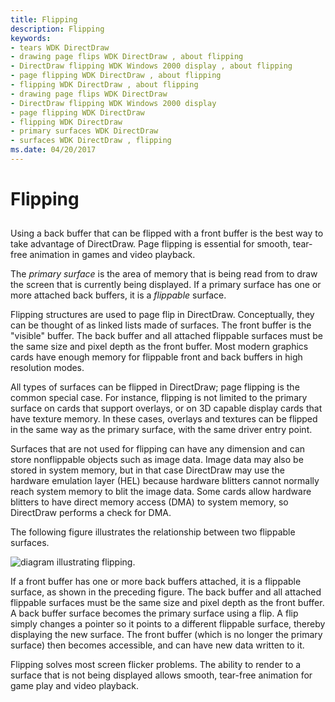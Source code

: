 ```yaml
---
title: Flipping
description: Flipping
keywords:
- tears WDK DirectDraw
- drawing page flips WDK DirectDraw , about flipping
- DirectDraw flipping WDK Windows 2000 display , about flipping
- page flipping WDK DirectDraw , about flipping
- flipping WDK DirectDraw , about flipping
- drawing page flips WDK DirectDraw
- DirectDraw flipping WDK Windows 2000 display
- page flipping WDK DirectDraw
- flipping WDK DirectDraw
- primary surfaces WDK DirectDraw
- surfaces WDK DirectDraw , flipping
ms.date: 04/20/2017
---
```


# Flipping


## <span id="ddk_flipping_gg"></span><span id="DDK_FLIPPING_GG"></span>


Using a back buffer that can be flipped with a front buffer is the best way to take advantage of DirectDraw. Page flipping is essential for smooth, tear-free animation in games and video playback.

The *primary surface* is the area of memory that is being read from to draw the screen that is currently being displayed. If a primary surface has one or more attached back buffers, it is a *flippable* surface.

Flipping structures are used to page flip in DirectDraw. Conceptually, they can be thought of as linked lists made of surfaces. The front buffer is the "visible" buffer. The back buffer and all attached flippable surfaces must be the same size and pixel depth as the front buffer. Most modern graphics cards have enough memory for flippable front and back buffers in high resolution modes.

All types of surfaces can be flipped in DirectDraw; page flipping is the common special case. For instance, flipping is not limited to the primary surface on cards that support overlays, or on 3D capable display cards that have texture memory. In these cases, overlays and textures can be flipped in the same way as the primary surface, with the same driver entry point.

Surfaces that are not used for flipping can have any dimension and can store nonflippable objects such as image data. Image data may also be stored in system memory, but in that case DirectDraw may use the hardware emulation layer (HEL) because hardware blitters cannot normally reach system memory to blit the image data. Some cards allow hardware blitters to have direct memory access (DMA) to system memory, so DirectDraw performs a check for DMA.

The following figure illustrates the relationship between two flippable surfaces.

![diagram illustrating flipping.](images/ddfig7.png)

If a front buffer has one or more back buffers attached, it is a flippable surface, as shown in the preceding figure. The back buffer and all attached flippable surfaces must be the same size and pixel depth as the front buffer. A back buffer surface becomes the primary surface using a flip. A flip simply changes a pointer so it points to a different flippable surface, thereby displaying the new surface. The front buffer (which is no longer the primary surface) then becomes accessible, and can have new data written to it.

Flipping solves most screen flicker problems. The ability to render to a surface that is not being displayed allows smooth, tear-free animation for game play and video playback.

 

 





